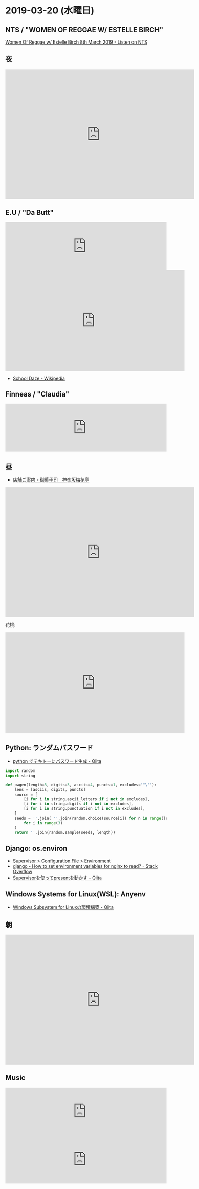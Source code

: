 # 2019-03-20 (水曜日)

## NTS / "WOMEN OF REGGAE W/ ESTELLE BIRCH"

[Women Of Reggae w/ Estelle Birch 8th March 2019 - Listen on NTS](https://www.nts.live/shows/guests/episodes/women-of-reggae-w-estelle-birch-8th-march-2019)


## 夜

<iframe height='405' width='590' frameborder='0' allowtransparency='true' scrolling='no' src='https://www.strava.com/activities/2226881577/embed/0e3dc3f41f165e7aaf77df75bbabede216530947'></iframe>

## E.U  / "Da Butt"

<iframe allow="autoplay *; encrypted-media *;" frameborder="0" height="150" style="width:100%;max-width:660px;overflow:hidden;background:transparent;" sandbox="allow-forms allow-popups allow-same-origin allow-scripts allow-storage-access-by-user-activation allow-top-navigation-by-user-activation" src="https://embed.music.apple.com/jp/album/da-butt/1002247264?i=1002248521"></iframe>

<iframe width="560" height="315" src="https://www.youtube.com/embed/6YwGlYZtRM0" frameborder="0" allow="accelerometer; autoplay; encrypted-media; gyroscope; picture-in-picture" allowfullscreen></iframe>

- [School Daze - Wikipedia](https://en.wikipedia.org/wiki/School_Daze)

## Finneas / "Claudia"

<iframe allow="autoplay *; encrypted-media *;" frameborder="0" height="150" style="width:100%;max-width:660px;overflow:hidden;background:transparent;" sandbox="allow-forms allow-popups allow-same-origin allow-scripts allow-storage-access-by-user-activation allow-top-navigation-by-user-activation" src="https://embed.music.apple.com/jp/album/claudia/1453170013?i=1453170016"></iframe>

## 昼

- [店舗ご案内 - 御菓子司　神楽坂梅花亭](http://www.baikatei.co.jp/access.html)

<iframe height='405' width='590' frameborder='0' allowtransparency='true' scrolling='no' src='https://www.strava.com/activities/2226137358/embed/f708c52eee4c9b88ed6a6fa8d70ed6b6c5cdaea1'></iframe>


花桃:

<iframe width="560" height="315" src="https://www.youtube.com/embed/wDYuhwVhGBk" frameborder="0" allow="accelerometer; autoplay; encrypted-media; gyroscope; picture-in-picture" allowfullscreen></iframe>

## Python: ランダムパスワード

- [python でテキトーにパスワード生成 - Qiita](https://qiita.com/soundkitchen/items/bec5ba87d92457543823)

~~~py
import random
import string

def pwgen(length=8, digits=3, asciis=4, puncts=1, excludes='"\''):
    lens = [asciis, digits, puncts]
    source = [
        [i for i in string.ascii_letters if i not in excludes],
        [i for i in string.digits if i not in excludes],
        [i for i in string.punctuation if i not in excludes],
    ]
    seeds = ''.join( ''.join(random.choice(source[i]) for n in range(lens[i]))
        for i in range(3)
    )
    return ''.join(random.sample(seeds, length))

~~~

## Django: os.environ

- [Supervisor > Configuration File > Environment](http://supervisord.org/configuration.html#environment-variables)
- [django - How to set environment variables for nginx to read? - Stack Overflow](https://stackoverflow.com/questions/17237125/how-to-set-environment-variables-for-nginx-to-read)
- [Supervisorを使ってpresentを動かす - Qiita](https://qiita.com/shiwork/items/2ff8b17cfd4755758bfe)

## Windows Systems for Linux(WSL): Anyenv

- [Windows Subsystem for Linuxの環境構築 - Qiita](https://qiita.com/Hidekazu-Karino/items/8718c2210c0b3e447017)

## 朝

<iframe height='405' width='590' frameborder='0' allowtransparency='true' scrolling='no' src='https://www.strava.com/activities/2225832438/embed/d54754f57ff6f0a452751a126e097af3b469bda2'></iframe>

## Music

<iframe allow="autoplay *; encrypted-media *;" frameborder="0" height="150" style="width:100%;max-width:660px;overflow:hidden;background:transparent;" sandbox="allow-forms allow-popups allow-same-origin allow-scripts allow-storage-access-by-user-activation allow-top-navigation-by-user-activation" src="https://embed.music.apple.com/jp/album/lux-prima/1441957451?i=1441957455"></iframe>

<iframe allow="autoplay *; encrypted-media *;" frameborder="0" height="150" style="width:100%;max-width:660px;overflow:hidden;background:transparent;" sandbox="allow-forms allow-popups allow-same-origin allow-scripts allow-storage-access-by-user-activation allow-top-navigation-by-user-activation" src="https://embed.music.apple.com/jp/album/birdsong/1450256718?i=1450256952"></iframe>
